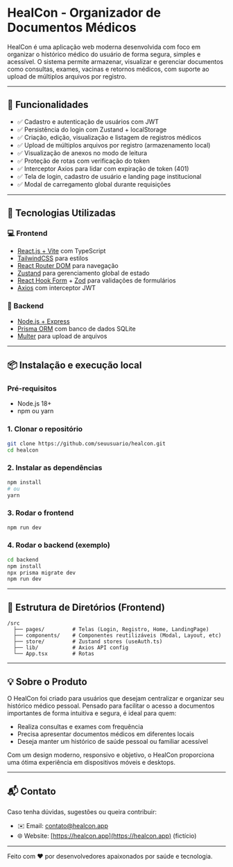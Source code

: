 # HealCon - Organizador de Documentos Médicos

HealCon é uma aplicação web moderna desenvolvida com foco em organizar o histórico médico do usuário de forma segura, simples e acessível. O sistema permite armazenar, visualizar e gerenciar documentos como consultas, exames, vacinas e retornos médicos, com suporte ao upload de múltiplos arquivos por registro.

---

## 🚀 Funcionalidades

* ✅ Cadastro e autenticação de usuários com JWT
* ✅ Persistência do login com Zustand + localStorage
* ✅ Criação, edição, visualização e listagem de registros médicos
* ✅ Upload de múltiplos arquivos por registro (armazenamento local)
* ✅ Visualização de anexos no modo de leitura
* ✅ Proteção de rotas com verificação do token
* ✅ Interceptor Axios para lidar com expiração de token (401)
* ✅ Tela de login, cadastro de usuário e landing page institucional
* ✅ Modal de carregamento global durante requisições

---

## 🧪 Tecnologias Utilizadas

### 💻 Frontend

* [React.js + Vite](https://vitejs.dev/) com TypeScript
* [TailwindCSS](https://tailwindcss.com/) para estilos
* [React Router DOM](https://reactrouter.com/) para navegação
* [Zustand](https://github.com/pmndrs/zustand) para gerenciamento global de estado
* [React Hook Form](https://react-hook-form.com/) + [Zod](https://github.com/colinhacks/zod) para validações de formulários
* [Axios](https://axios-http.com/) com interceptor JWT

### 🧠 Backend

* [Node.js + Express](https://expressjs.com/)
* [Prisma ORM](https://www.prisma.io/) com banco de dados SQLite
* [Multer](https://github.com/expressjs/multer) para upload de arquivos

---

## 📦 Instalação e execução local

### Pré-requisitos

* Node.js 18+
* npm ou yarn

### 1. Clonar o repositório

```bash
git clone https://github.com/seuusuario/healcon.git
cd healcon
```

### 2. Instalar as dependências

```bash
npm install
# ou
yarn
```

### 3. Rodar o frontend

```bash
npm run dev
```

### 4. Rodar o backend (exemplo)

```bash
cd backend
npm install
npx prisma migrate dev
npm run dev
```

---

## 📁 Estrutura de Diretórios (Frontend)

```
/src
  ├── pages/         # Telas (Login, Registro, Home, LandingPage)
  ├── components/    # Componentes reutilizáveis (Modal, Layout, etc)
  ├── store/         # Zustand stores (useAuth.ts)
  ├── lib/           # Axios API config
  └── App.tsx        # Rotas
```

---

## 💡 Sobre o Produto

O HealCon foi criado para usuários que desejam centralizar e organizar seu histórico médico pessoal. Pensado para facilitar o acesso a documentos importantes de forma intuitiva e segura, é ideal para quem:

* Realiza consultas e exames com frequência
* Precisa apresentar documentos médicos em diferentes locais
* Deseja manter um histórico de saúde pessoal ou familiar acessível

Com um design moderno, responsivo e objetivo, o HealCon proporciona uma ótima experiência em dispositivos móveis e desktops.

---

## 📬 Contato

Caso tenha dúvidas, sugestões ou queira contribuir:

* ✉️ Email: [contato@healcon.app](mailto:contato@healcon.app)
* 🌐 Website: [https://healcon.app](https://healcon.app) (fictício)

---

Feito com ❤️ por desenvolvedores apaixonados por saúde e tecnologia.
